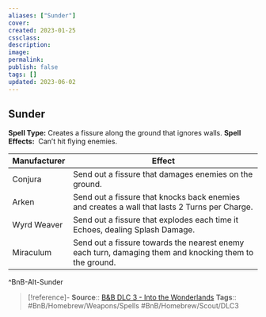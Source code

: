 ```yaml
---
aliases: ["Sunder"]
cover: 
created: 2023-01-25
cssclass: 
description: 
image: 
permalink: 
publish: false
tags: []
updated: 2023-06-02
---
```


## Sunder

**Spell Type:** Creates a fissure along the ground that ignores walls.
**Spell Effects:**  Can’t hit flying enemies.

| Manufacturer | Effect |
|---|---|
| Conjura | Send out a fissure that damages enemies on the ground. |
| Arken | Send out a fissure that knocks back enemies and creates a wall that lasts 2 Turns per Charge. |
| Wyrd Weaver | Send out a fissure that explodes each time it Echoes, dealing Splash Damage. |
| Miraculum | Send out a fissure towards the nearest enemy each turn, damaging them and knocking them to the ground. |
^BnB-Alt-Sunder

> [!reference]-
> **Source**:: [B&B DLC 3 - Into the Wonderlands](https://docs.google.com/document/d/1MLOgrWwcLNTnP9PuXrKiLImy7SUh4hXO8arVUAlmdp0/edit)
> **Tags**:: #BnB/Homebrew/Weapons/Spells #BnB/Homebrew/Scout/DLC3 
